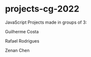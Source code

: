 # projects-cg-2022
JavaScript Projects made in groups of 3:
  
  Guilherme Costa
  
  Rafael Rodrigues  
  
  Zenan Chen  
  
  
